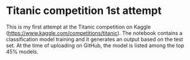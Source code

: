 # Titanic competition 1st attempt

This is my first attempt at the Titanic competition on Kaggle (https://www.kaggle.com/competitions/titanic).
The notebook contains a classification model training and it generates an output based on the test set.
At the time of uploading on GitHub, the model is listed among the top 45% models.
